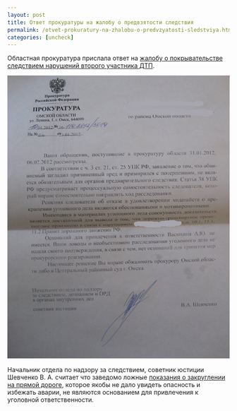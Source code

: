 ```yaml
---
layout: post
title: Ответ прокуратуры на жалобу о предвзятости следствия
permalink: /otvet-prokuratury-na-zhalobu-o-predvzyatosti-sledstviya.html
categories: [uncheck]
---
```


Областная прокуратура прислала ответ на <a href="/zhaloba-v-prokuraturu-na-pokryvatelstvo-sledstviem-narushenij-vtorogo-uchastnika-dtp.html">жалобу о покрывательстве следствием нарушений второго участника ДТП</a>.

![_config.yml](/images/uncheck/otvet-prokuratury-na-zhalobu-o-predvzyatosti-sledstviya-1.jpg)



Начальник отдела по надзору за следствием, советник юстиции Шевченко В. А. считает что заведомо ложные <a href="/vrane-vtorogo-voditelya.html">показания о закруглении на прямой дороге</a>, которое якобы не дало увидеть опасность и избежать аварии, не являются основанием для привлечения к уголовной ответственности.

